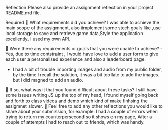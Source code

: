 Reflection
Please also provide an assignment reflection in your project README.md file.

Required
🎯 What requirements did you achieve?
I was able to achieve the main scope of the assigmnent, also iimplement some stech goals like ,use local storage to save and retrieve game data,Style the application excellently.
I used  my own API.


🎯 Were there any requirements or goals that you were unable to achieve?
-Yes, due to time contstraint , I would have love to add a user form to give each user a personalised experience and also a leaderboard page.
- I had a bit of trouble importing images and audio from my public folder, by the time I recall the solution, it was a bit too late to add the images. but i did magned to add an audio.

🎯 If so, what was it that you found difficult about these tasks?
I still have some issues writing JS up the top of  my head, I found myself going back and forth to class videos and demo which kind of make finhsing the assigmnet slower.
🏹 Feel free to add any other reflections you would like to share about your submission, for example:
I had a couple of errors when trying to return my counterpersecond so it shows on my page, After a couple of attempts I had to reach out to friends, which was handy.
